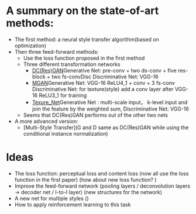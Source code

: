 # A summary on the state-of-art methods: 
* The first method: a neural style transfer algorithm(based on optimization)
* Then three feed-forward methods:
  * Use the loss function proposed in the first method
  * Three different transformation networks
    * [DC(Res)GAN]()Generative Net: pre-conv + two ds-conv + five res-block + two fs-convDisc
        Discriminative Net: VGG-16
    * [MGAN]()Generative Net: VGG-16 ReLU4_1 + conv + 3 fs-conv Discriminative Net: for texture(style)  add a conv layer after VGG-16 ReLU3_1 for training
    * [Texure_Net]()Generative Net : multi-scale input， k-level input and join the feature by the weighted sum, Discriminative Net: VGG-16
  * Seems that DC(Res)GAN performs out of the other two nets
* A more advanced version: 
  * [Multi-Style Transfer](G and D same as DC(Res)GAN while using the conditional instance normalization)
  
# Ideas
* The loss function: perceptual loss and content loss (now all use the loss function in the first paper) (how about new loss function? )
* Improve the feed-forward network (pooling layers / deconvolution layers -> decoder net / I-to-I layer)
  (new structures for the network)
* A new net for multiple styles ()
* How to apply reinforcement learning to this task